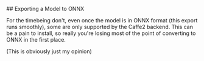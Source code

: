 ## Exporting a Model to ONNX

For the timebeing don't, even once the model is in ONNX format (this export runs smoothly), some are only supported by the Caffe2 backend. This can be a pain to install, 
so really you're losing most of the point of converting to ONNX in the first place. 

(This is obviously just my opinion)